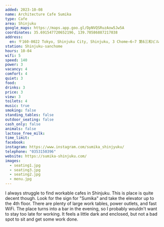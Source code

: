 ```yaml
---
added: 2023-10-08
name: Architecture Cafe Sumika
type: Cafe
area: Shinjuku
google_maps: https://maps.app.goo.gl/DpNVQSRuzAow5Jw5A
coordinates: 35.691547720652196, 139.70586887217038
address:
  en: 〒160-0022 Tokyo, Shinjuku City, Shinjuku, 3 Chome−6−7 第6三和ビル 4階
station: Shinjuku-sanchome
hours: 10-04
wifi: 5
speed: 140
power: 3
vacancy: 4
comfort: 4
quiet: 3
food: 
drinks: 3
price: 3
view: 3
toilets: 4
music: true
smoking: false
standing_tables: false
outdoor_seating: false
cash_only: false
animals: false
lactose_free_milk: 
time_limit: 
facebook: 
instagram: https://www.instagram.com/sumika_shinjyuku/
telephone: "0353150396"
website: https://sumika-shinjuku.com/
images:
  - seating1.jpg
  - seating3.jpg
  - seating2.jpg
  - menu.jpg
---
```


I always struggle to find workable cafes in Shinjuku. This is place is quite decent though. Look for the sign for "Sumika" and take the elevator up to the 4th floor. There are plenty of large work tables, power outlets, and fast WiFi. The place turns into a bar in the evening, so I probably wouldn't want to stay too late for working. It feels a little dark and enclosed, but not a bad spot to sit and get some work done.
